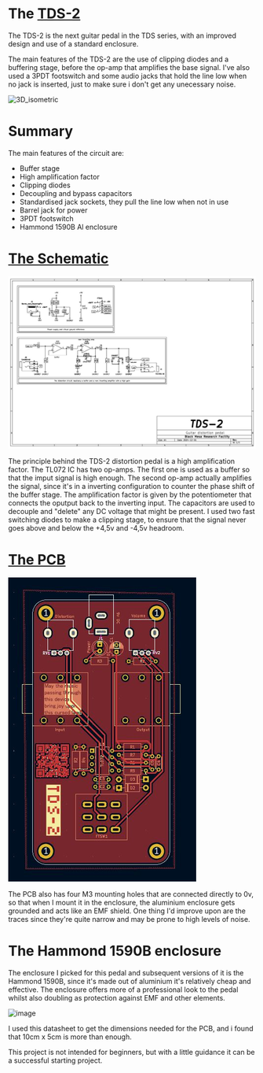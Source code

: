 # The [TDS-2](https://github.com/TudorSupica/TDS-2/)

The TDS-2 is the next guitar pedal in the TDS series, with an improved design and use of a standard enclosure.

The main features of the TDS-2 are the use of clipping diodes and a buffering stage, before the op-amp that amplifies the base signal. I've also used a 3PDT footswitch and some audio jacks that hold the line low when no jack is inserted, just to make sure i don't get any unecessary noise.

![3D_isometric](https://github.com/user-attachments/assets/ef86e7f6-875a-43bb-ab0c-e3dd517bfd00)

# Summary

The main features of the circuit are: 

- Buffer stage
- High amplification factor
- Clipping diodes
- Decoupling and bypass capacitors
- Standardised jack sockets, they pull the line low when not in use
- Barrel jack for power 
- 3PDT footswitch 
- Hammond 1590B Al enclosure

# [The Schematic](https://github.com/TudorSupica/TDS-2/blob/main/schematic/)

![image](https://github.com/TudorSupica/TDS-2/blob/main/schematic/TDS-2.jpg)

The principle behind the TDS-2 distortion pedal is a high amplification factor. The TL072 IC has two op-amps. The first one is used as a buffer so that the imput signal is high enough. The second op-amp actually amplifies the signal, since it's in a inverting configuration to counter the phase shift of the buffer stage. 
The amplification factor is given by the potentiometer that connects the oputput back to the inverting input. The capacitors are used to decouple and "delete" any DC voltage that might be present. I used two fast switching diodes to make a clipping stage, to ensure that the signal never goes above and below the +4,5v and -4,5v headroom.

# [The PCB](https://github.com/TudorSupica/TDS-2/blob/main/PCB/)

![image](https://github.com/TudorSupica/TDS-2/blob/main/PCB/2D/2D_front.jpg)

The PCB also has four M3 mounting holes that are connected directly to 0v, so that when I mount it in the enclosure, the aluminium enclosure gets grounded and acts like an EMF shield.
One thing I'd improve upon are the traces since they're quite narrow and may be prone to high levels of noise.

# The Hammond 1590B enclosure

The enclosure I picked for this pedal and subsequent versions of it is the Hammond 1590B, since it's made out of aluminium it's relatively cheap and effective. The enclosure offers more of a professional look to the pedal whilst also doubling as protection against EMF and other elements.

![image](https://github.com/user-attachments/assets/0b2e4468-79c0-4179-9b62-bffd1439946f)

I used this datasheet to get the dimensions needed for the PCB, and i found that 10cm x 5cm is more than enough. 

This project is not intended for beginners, but with a little guidance it can be a successful starting project.
